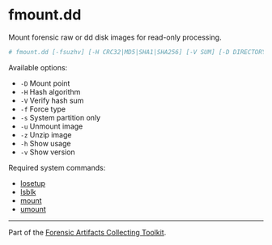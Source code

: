 # fmount.dd
Mount forensic raw or dd disk images for read-only processing.

```sh
# fmount.dd [-fsuzhv] [-H CRC32|MD5|SHA1|SHA256] [-V SUM] [-D DIRECTORY] IMAGE
```

Available options:

- `-D` Mount point
- `-H` Hash algorithm
- `-V` Verify hash sum
- `-f` Force type
- `-s` System partition only
- `-u` Unmount image
- `-z` Unzip image
- `-h` Show usage
- `-v` Show version

Required system commands:

- [losetup](https://man7.org/linux/man-pages/man8/losetup.8.html)
- [lsblk](https://man7.org/linux/man-pages/man8/lsblk.8.html)
- [mount](https://man7.org/linux/man-pages/man8/mount.8.html)
- [umount](https://man7.org/linux/man-pages/man8/umount.8.html)

---
Part of the [Forensic Artifacts Collecting Toolkit](../README.md).